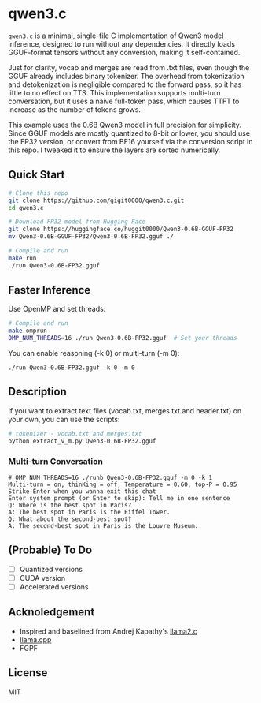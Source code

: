 # qwen3.c

`qwen3.c` is a minimal, single-file C implementation of Qwen3 model inference, designed to run without any dependencies. It directly loads GGUF-format tensors without any conversion, making it self-contained.

Just for clarity, vocab and merges are read from .txt files, even though the GGUF  already includes binary tokenizer. The overhead from tokenization and detokenization is negligible compared to the forward pass, so it has little to no effect on TTS. This implementation supports multi-turn conversation, but it uses a naive full-token pass, which causes TTFT to increase as the number of tokens grows.

This example uses the 0.6B Qwen3 model in full precision for simplicity. Since GGUF models are mostly quantized to 8-bit or lower, you should use the FP32 version, or convert from BF16 yourself via the conversion script in this repo. I tweaked it to ensure the layers are sorted numerically. 

## Quick Start

```sh
# Clone this repo
git clone https://github.com/gigit0000/qwen3.c.git
cd qwen3.c

# Download FP32 model from Hugging Face
git clone https://huggingface.co/huggit0000/Qwen3-0.6B-GGUF-FP32
mv Qwen3-0.6B-GGUF-FP32/Qwen3-0.6B-FP32.gguf ./

# Compile and run
make run
./run Qwen3-0.6B-FP32.gguf
```

## Faster Inference
Use OpenMP and set threads:
```sh
# Compile and run
make omprun
OMP_NUM_THREADS=16 ./run Qwen3-0.6B-FP32.gguf  # Set your threads
```

You can enable reasoning (-k 0) or multi-turn (-m 0):
```
./run Qwen3-0.6B-FP32.gguf -k 0 -m 0 
```
## Description

If you want to extract text files (vocab.txt, merges.txt and header.txt) on your own, you can use the scripts:
```sh
# tokenizer - vocab.txt and merges.txt
python extract_v_m.py Qwen3-0.6B-FP32.gguf

```

### Multi-turn Conversation
```
# OMP_NUM_THREADS=16 ./runb Qwen3-0.6B-FP32.gguf -m 0 -k 1
Multi-turn = on, thinKing = off, Temperature = 0.60, top-P = 0.95
Strike Enter when you wanna exit this chat
Enter system prompt (or Enter to skip): Tell me in one sentence
Q: Where is the best spot in Paris?
A: The best spot in Paris is the Eiffel Tower.
Q: What about the second-best spot?
A: The second-best spot in Paris is the Louvre Museum.
```

## (Probable) To Do
- [ ] Quantized versions
- [ ] CUDA version
- [ ] Accelerated versions

## Acknoledgement
- Inspired and baselined from Andrej Kapathy's [llama2.c](https://github.com/karpathy/llama2.c)
- [llama.cpp](https://github.com/ggml-org/llama.cpp)
- FGPF

## License
MIT






